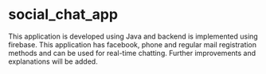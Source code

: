 # social_chat_app
This application is developed using Java and backend is implemented using firebase. 
This application has facebook, phone and regular mail registration methods and can be used for real-time chatting. Further improvements and explanations will be added.
